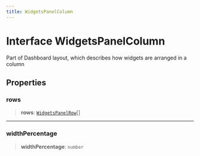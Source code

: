 ```yaml
---
title: WidgetsPanelColumn
---
```


# Interface WidgetsPanelColumn

Part of Dashboard layout, which describes how widgets are arranged in a column

## Properties

### rows

> **rows**: [`WidgetsPanelRow`](interface.WidgetsPanelRow.md)[]

***

### widthPercentage

> **widthPercentage**: `number`
